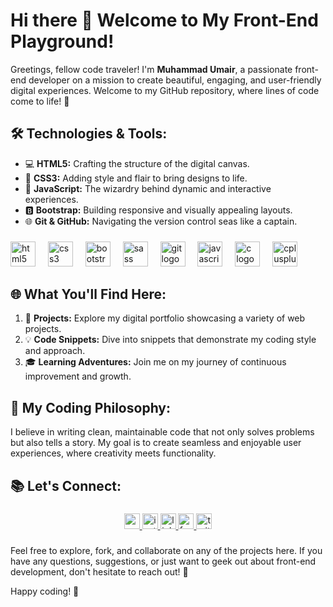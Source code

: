 # Hi there 👋 Welcome to My Front-End Playground!

Greetings, fellow code traveler! I'm **Muhammad Umair**, a passionate front-end developer on a mission to create beautiful, engaging, and user-friendly digital experiences. Welcome to my GitHub repository, where lines of code come to life! 🚀

## 🛠️ Technologies & Tools:

- 💻 **HTML5:** Crafting the structure of the digital canvas.
- 🎨 **CSS3:** Adding style and flair to bring designs to life.
- 🚀 **JavaScript:** The wizardry behind dynamic and interactive experiences.
- 🅱️ **Bootstrap:** Building responsive and visually appealing layouts.
- 🌐 **Git & GitHub:** Navigating the version control seas like a captain.

###

<div align="left">
  <img src="https://cdn.jsdelivr.net/gh/devicons/devicon/icons/html5/html5-plain-wordmark.svg" height="40" alt="html5 logo"  />
  <img width="12" />
  <img src="https://cdn.jsdelivr.net/gh/devicons/devicon/icons/css3/css3-plain-wordmark.svg" height="40" alt="css3 logo"  />
  <img width="12" />
  <img src="https://cdn.jsdelivr.net/gh/devicons/devicon/icons/bootstrap/bootstrap-original-wordmark.svg" height="40" alt="bootstrap logo"  />
  <img width="12" />
  <img src="https://cdn.jsdelivr.net/gh/devicons/devicon/icons/sass/sass-original.svg" height="40" alt="sass logo"  />
  <img width="12" />
  <img src="https://cdn.jsdelivr.net/gh/devicons/devicon/icons/git/git-plain-wordmark.svg" height="40" alt="git logo"  />
  <img width="12" />
  <img src="https://cdn.jsdelivr.net/gh/devicons/devicon/icons/javascript/javascript-plain.svg" height="40" alt="javascript logo"  />
  <img width="12" />
  <img src="https://cdn.jsdelivr.net/gh/devicons/devicon/icons/c/c-plain.svg" height="40" alt="c logo"  />
  <img width="12" />
  <img src="https://cdn.jsdelivr.net/gh/devicons/devicon/icons/cplusplus/cplusplus-plain.svg" height="40" alt="cplusplus logo"  />
</div>

###

## 🌐 What You'll Find Here:

1. 🚀 **Projects:** Explore my digital portfolio showcasing a variety of web projects.
2. 💡 **Code Snippets:** Dive into snippets that demonstrate my coding style and approach.
3. 🎓 **Learning Adventures:** Join me on my journey of continuous improvement and growth.

## 🚀 My Coding Philosophy:

I believe in writing clean, maintainable code that not only solves problems but also tells a story. My goal is to create seamless and enjoyable user experiences, where creativity meets functionality.

## 📚 Let's Connect:
###
<div align="center">
  <a href="mailto:umairyasin744@gmail.com" target="_blank">
    <img src="https://img.shields.io/static/v1?message=Gmail&logo=gmail&label=&color=D14836&logoColor=white&labelColor=&style=for-the-badge" height="25" alt="gmail logo"  />
  </a>
  <a href="https://www.instagram.com/" target="_blank">
    <img src="https://img.shields.io/static/v1?message=Instagram&logo=instagram&label=&color=E4405F&logoColor=white&labelColor=&style=for-the-badge" height="25" alt="instagram logo"  />
  </a>
  <a href="https://www.linkedin.com/in/muhammad-umair-8412b8201/" target="_blank">
    <img src="https://img.shields.io/static/v1?message=LinkedIn&logo=linkedin&label=&color=0077B5&logoColor=white&labelColor=&style=for-the-badge" height="25" alt="linkedin logo"  />
  </a>
  <a href="https://www.facebook.com/" target="_blank">
    <img src="https://img.shields.io/static/v1?message=Facebook&logo=facebook&label=&color=1877F2&logoColor=white&labelColor=&style=for-the-badge" height="25" alt="facebook logo"  />
  </a>
  <a href="https://www.twitter.com/" target="_blank">
    <img src="https://img.shields.io/static/v1?message=Twitter&logo=twitter&label=&color=1DA1F2&logoColor=white&labelColor=&style=for-the-badge" height="25" alt="twitter logo"  />
  </a>
</div>

###
Feel free to explore, fork, and collaborate on any of the projects here. If you have any questions, suggestions, or just want to geek out about front-end development, don't hesitate to reach out! 🌟

Happy coding! 🚀

